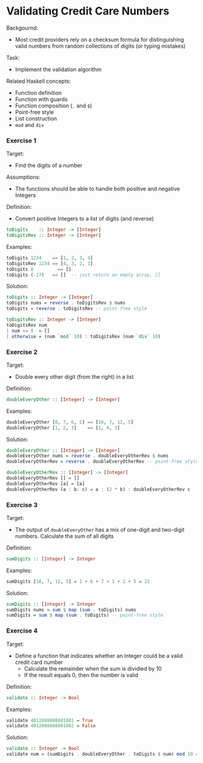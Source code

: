 # Validating Credit Care Numbers

Backgournd: 

- Most credit providers rely on a checksum formula for distinguishing valid numbers from random collections of digits (or typing mistakes)

Task: 

- Implement the validation algorithm

Related Haskell concepts:

- Function definition
- Function with guards
- Function composition (`.` and `$`)
- Point-free style
- List construction
- `mod` and `div`



### Exercise 1

Target: 

- Find the digits of a number

Assumptions:

- The functions should be able to handle both positive and negative Integers

Definition:

- Convert positive Integers to a list of digits (and reverse)

```haskell
toDigits    :: Integer -> [Integer]
toDigitsRev :: Integer -> [Integer]
```

Examples:

```haskell
toDigits 1234    == [1, 2, 3, 4]
toDigitsRev 1234 == [4, 3, 2, 1]
toDigits 0		   == []
toDigits (-17)   == []  -- just return an empty array, []
```

Solution:

```haskell
toDigits :: Integer -> [Integer]
toDigits nums = reverse . toDigitsRev $ nums
toDigits = reverse . toDigitsRev -- point-free style

toDigitsRev :: Integer -> [Integer]
toDigitsRev num 
| num <= 0  = []
| otherwise = (num `mod` 10) : toDigitsRev (num `div` 10)
```



### Exercise 2

Target:

- Double every other digit (from the right) in a list

Definition:

```haskell
doubleEveryOther :: [Integer] -> [Integer]
```

Examples:

```haskell
doubleEveryOther [8, 7, 6, 5] == [16, 7, 12, 5]
doubleEveryOther [1, 2, 3]    == [1, 4, 3]
```

Solution:

```haskell
doubleEveryOther :: [Integer] -> [Integer]
doubleEveryOther nums = reverse . doubleEveryOtherRev $ nums
doubleEveryOtherRev = reverse . doubleEveryOtherRev -- point-free style

doubleEveryOtherRev :: [Integer] -> [Integer]
doubleEveryOtherRev [] = []
doubleEveryOtherRev [a] = [a]
doubleEveryOtherRev (a : b: c) = a : (2 * b) : doubleEveryOtherRev c
```



### Exercise 3

Target:

- The output of `doubleEveryOther` has a mix of one-digit and two-digit numbers. Calculate the sum of all digits

Definition:

```haskell
sumDigits :: [Integer] -> Integer
```

Examples:

```haskell
sumDigits [16, 7, 12, 5] = 1 + 6 + 7 + 1 + 2 + 5 = 22
```

Solution:

```haskell
sumDigits :: [Integer] -> Integer
sumDigits nums = sum $ map (sum . toDigits) nums
sumDigits = sum $ map (sum . toDigits) -- point-free style
```



### Exercise 4

Target:

- Define a function that indicates whether an Integer could be a valid credit card number
  - Calculate the remainder when the sum is dividied by 10
  - If the result equals 0, then the number is valid

Definition:

```haskell
validate :: Integer -> Bool
```

Examples:

```Haskell
validate 4012888888881881 = True
validate 4012888888881882 = False
```

Solution:

```Haskell
validate :: Integer -> Bool
validate num = (sumDigits . doubleEveryOther . toDigits $ num) mod 10 == 0
```

